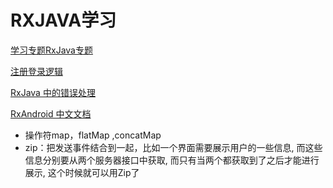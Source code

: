# RXJAVA学习
[学习专题RxJava专题](https://www.jianshu.com/c/299d0a51fdd4)

[注册登录逻辑](https://juejin.im/post/5a323801f265da4332279816)

[RxJava 中的错误处理](https://juejin.im/post/59a66001518825242e5c2906)

[RxAndroid 中文文档](https://mcxiaoke.gitbooks.io/rxdocs/content/topics/The-RxJava-Android-Module.html)
- 操作符map，flatMap ,concatMap
- zip：把发送事件结合到一起，比如一个界面需要展示用户的一些信息, 而这些信息分别要从两个服务器接口中获取, 
而只有当两个都获取到了之后才能进行展示, 这个时候就可以用Zip了
